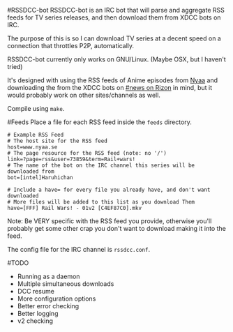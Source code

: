 #RSSDCC-bot
RSSDCC-bot is an IRC bot that will parse and aggregate RSS feeds for TV series releases, and then download them from XDCC bots on IRC.

The purpose of this is so I can download TV series at a decent speed on a connection that throttles P2P, automatically.

RSSDCC-bot currently only works on GNU/Linux. (Maybe OSX, but I haven't tried)

It's designed with using the RSS feeds of Anime episodes from [Nyaa](www.nyaa.se) and downloading the from the XDCC bots on [#news on Rizon](irc://irc.rizon.net/#news) in mind, but it would probably work on other sites/channels as well.

Compile using `make`.

#Feeds
Place a file for each RSS feed inside the `feeds` directory.

    # Example RSS Feed
    # The host site for the RSS feed
    host=www.nyaa.se
    # The page resource for the RSS feed (note: no '/')
    link=?page=rss&user=73859&term=Rail+wars!
    # The name of the bot on the IRC channel this series will be downloaded from
    bot=[intel]Haruhichan

    # Include a have= for every file you already have, and don't want downloaded
    # More files will be added to this list as you download Them
    have=[FFF] Rail Wars! - 01v2 [C4EF87C0].mkv

Note: Be VERY specific with the RSS feed you provide, otherwise you'll probably get some other crap you don't want to download making it into the feed.

The config file for the IRC channel is `rssdcc.conf`.

#TODO
- Running as a daemon
- Multiple simultaneous downloads
- DCC resume
- More configuration options
- Better error checking
- Better logging
- v2 checking

